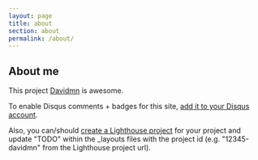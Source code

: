 ```yaml
---
layout: page
title: about
section: about
permalink: /about/
---
```

## About me


This project <a href="http://github.com//davidmn">Davidmn</a> is awesome.

To enable Disqus comments + badges for this site, [add it to your Disqus account](http://disqus.com/add/).

Also, you can/should [create a Lighthouse project](http://.lighthouseapp.com/projects/new) for your project and update "TODO" within the \_layouts files with the project id (e.g. "12345-davidmn" from the Lighthouse project url).